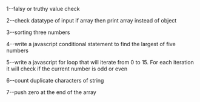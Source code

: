 1--falsy or truthy value check



2--check datatype of input if array then print array instead of object



3--sorting three numbers


4--write a javascript conditional statement to find the largest of five
      numbers

5--write a javascript for loop that will iterate from 0 to 15. For each
      iteration it will check if the current number is odd or even

6--count duplicate characters of string

7--push zero at the end of the array
